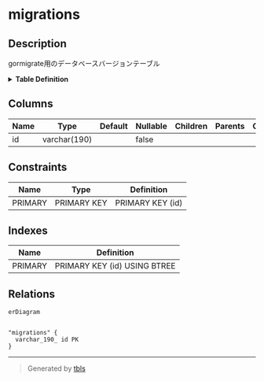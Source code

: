 # migrations

## Description

gormigrate用のデータベースバージョンテーブル

<details>
<summary><strong>Table Definition</strong></summary>

```sql
CREATE TABLE `migrations` (
  `id` varchar(190) NOT NULL,
  PRIMARY KEY (`id`)
) ENGINE=InnoDB DEFAULT CHARSET=utf8mb4
```

</details>

## Columns

| Name | Type | Default | Nullable | Children | Parents | Comment |
| ---- | ---- | ------- | -------- | -------- | ------- | ------- |
| id | varchar(190) |  | false |  |  |  |

## Constraints

| Name | Type | Definition |
| ---- | ---- | ---------- |
| PRIMARY | PRIMARY KEY | PRIMARY KEY (id) |

## Indexes

| Name | Definition |
| ---- | ---------- |
| PRIMARY | PRIMARY KEY (id) USING BTREE |

## Relations

```mermaid
erDiagram


"migrations" {
  varchar_190_ id PK
}
```

---

> Generated by [tbls](https://github.com/k1LoW/tbls)
